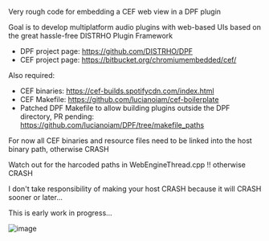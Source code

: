 Very rough code for embedding a CEF web view in a DPF plugin

Goal is to develop multiplatform audio plugins with web-based UIs based on the
great hassle-free DISTRHO Plugin Framework

* DPF project page: https://github.com/DISTRHO/DPF
* CEF project page: https://bitbucket.org/chromiumembedded/cef/

Also required:

* CEF binaries: https://cef-builds.spotifycdn.com/index.html
* CEF Makefile: https://github.com/lucianoiam/cef-boilerplate
* Patched DPF Makefile to allow building plugins outside the DPF directory,
  PR pending: https://github.com/lucianoiam/DPF/tree/makefile_paths

For now all CEF binaries and resource files need to be linked into the host
binary path, otherwise CRASH

Watch out for the harcoded paths in WebEngineThread.cpp !! otherwise CRASH

I don't take responsibility of making your host CRASH because it will CRASH
sooner or later...

This is early work in progress...


![image](https://user-images.githubusercontent.com/930494/104858730-aad7e300-5921-11eb-9261-41bc3c3c7d2d.png)
